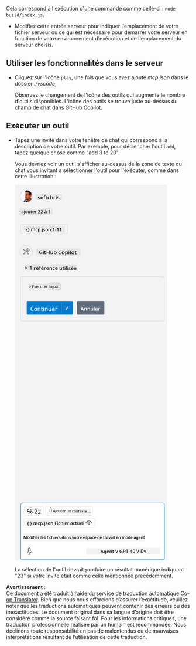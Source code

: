 <!--
CO_OP_TRANSLATOR_METADATA:
{
  "original_hash": "5ef8f5821c1a04f7b1fc4f15098ecab8",
  "translation_date": "2025-07-13T19:38:16+00:00",
  "source_file": "03-GettingStarted/04-vscode/solution/README.md",
  "language_code": "fr"
}
-->
Cela correspond à l'exécution d'une commande comme celle-ci : `node build/index.js`.

- Modifiez cette entrée serveur pour indiquer l'emplacement de votre fichier serveur ou ce qui est nécessaire pour démarrer votre serveur en fonction de votre environnement d'exécution et de l'emplacement du serveur choisis.

## Utiliser les fonctionnalités dans le serveur

- Cliquez sur l'icône `play`, une fois que vous avez ajouté *mcp.json* dans le dossier *./vscode*,

    Observez le changement de l'icône des outils qui augmente le nombre d'outils disponibles. L'icône des outils se trouve juste au-dessus du champ de chat dans GitHub Copilot.

## Exécuter un outil

- Tapez une invite dans votre fenêtre de chat qui correspond à la description de votre outil. Par exemple, pour déclencher l'outil `add`, tapez quelque chose comme "add 3 to 20".

    Vous devriez voir un outil s'afficher au-dessus de la zone de texte du chat vous invitant à sélectionner l'outil pour l'exécuter, comme dans cette illustration :

    ![VS Code indiquant qu'il souhaite exécuter un outil](../../../../../translated_images/vscode-agent.d5a0e0b897331060518fe3f13907677ef52b879db98c64d68a38338608f3751e.fr.png)

    La sélection de l'outil devrait produire un résultat numérique indiquant "23" si votre invite était comme celle mentionnée précédemment.

**Avertissement** :  
Ce document a été traduit à l’aide du service de traduction automatique [Co-op Translator](https://github.com/Azure/co-op-translator). Bien que nous nous efforcions d’assurer l’exactitude, veuillez noter que les traductions automatiques peuvent contenir des erreurs ou des inexactitudes. Le document original dans sa langue d’origine doit être considéré comme la source faisant foi. Pour les informations critiques, une traduction professionnelle réalisée par un humain est recommandée. Nous déclinons toute responsabilité en cas de malentendus ou de mauvaises interprétations résultant de l’utilisation de cette traduction.
